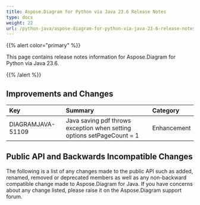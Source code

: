 ```yaml
---
title: Aspose.Diagram for Python via Java 23.6 Release Notes
type: docs
weight: 22
url: /python-java/aspose-diagram-for-python-via-java-23-6-release-notes/
---
```


{{% alert color="primary" %}}

This page contains release notes information for Aspose.Diagram for Python via Java 23.6.

{{% /alert %}}
## **Improvements and Changes** ##

|**Key**|**Summary**|**Category**|
| :- | :- | :- |
|DIAGRAMJAVA-51109|Java saving pdf throws exception when setting options setPageCount = 1|Enhancement|

## **Public API and Backwards Incompatible Changes**
The following is a list of any changes made to the public API such as added, renamed, removed or deprecated members as well as any non-backward compatible change made to Aspose.Diagram for Java. If you have concerns about any change listed, please raise it on the Aspose.Diagram support forum.


